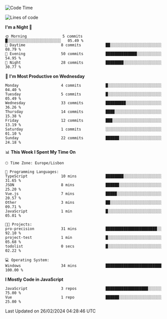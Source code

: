 <!--START_SECTION:waka-->
![Code Time](http://img.shields.io/badge/Code%20Time-36%20hrs%209%20mins-blue)

![Lines of code](https://img.shields.io/badge/From%20Hello%20World%20I%27ve%20Written-604.9%20thousand%20lines%20of%20code-blue)

**I'm a Night 🦉** 

```text
🌞 Morning                5 commits           █░░░░░░░░░░░░░░░░░░░░░░░░   05.49 % 
🌆 Daytime                8 commits           ██░░░░░░░░░░░░░░░░░░░░░░░   08.79 % 
🌃 Evening                50 commits          ██████████████░░░░░░░░░░░   54.95 % 
🌙 Night                  28 commits          ████████░░░░░░░░░░░░░░░░░   30.77 % 
```
📅 **I'm Most Productive on Wednesday** 

```text
Monday                   4 commits           █░░░░░░░░░░░░░░░░░░░░░░░░   04.40 % 
Tuesday                  5 commits           █░░░░░░░░░░░░░░░░░░░░░░░░   05.49 % 
Wednesday                33 commits          █████████░░░░░░░░░░░░░░░░   36.26 % 
Thursday                 14 commits          ████░░░░░░░░░░░░░░░░░░░░░   15.38 % 
Friday                   12 commits          ███░░░░░░░░░░░░░░░░░░░░░░   13.19 % 
Saturday                 1 commits           ░░░░░░░░░░░░░░░░░░░░░░░░░   01.10 % 
Sunday                   22 commits          ██████░░░░░░░░░░░░░░░░░░░   24.18 % 
```


📊 **This Week I Spent My Time On** 

```text
🕑︎ Time Zone: Europe/Lisbon

💬 Programming Languages: 
TypeScript               10 mins             ████████░░░░░░░░░░░░░░░░░   31.65 % 
JSON                     8 mins              ██████░░░░░░░░░░░░░░░░░░░   25.20 % 
Vue.js                   7 mins              █████░░░░░░░░░░░░░░░░░░░░   20.57 % 
Other                    3 mins              ██░░░░░░░░░░░░░░░░░░░░░░░   09.71 % 
JavaScript               1 min               █░░░░░░░░░░░░░░░░░░░░░░░░   05.01 % 

🐱‍💻 Projects: 
pro-precision            31 mins             ███████████████████████░░   92.10 % 
project-test             1 min               █░░░░░░░░░░░░░░░░░░░░░░░░   05.68 % 
todolist                 0 secs              █░░░░░░░░░░░░░░░░░░░░░░░░   02.22 % 

💻 Operating System: 
Windows                  34 mins             █████████████████████████   100.00 % 
```

**I Mostly Code in JavaScript** 

```text
JavaScript               3 repos             ███████████████████░░░░░░   75.00 % 
Vue                      1 repo              ██████░░░░░░░░░░░░░░░░░░░   25.00 % 
```




 Last Updated on 26/02/2024 04:28:46 UTC
<!--END_SECTION:waka-->
